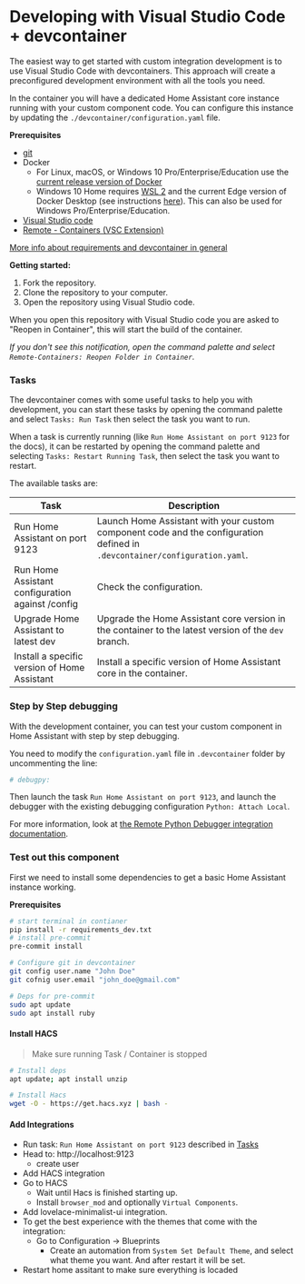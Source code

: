 # Developing with Visual Studio Code + devcontainer

The easiest way to get started with custom integration development is to use Visual Studio Code with devcontainers. This approach will create a preconfigured development environment with all the tools you need.

In the container you will have a dedicated Home Assistant core instance running with your custom component code. You can configure this instance by updating the `./devcontainer/configuration.yaml` file.

**Prerequisites**

- [git](https://git-scm.com/book/en/v2/Getting-Started-Installing-Git)
- Docker
  - For Linux, macOS, or Windows 10 Pro/Enterprise/Education use the [current release version of Docker](https://docs.docker.com/install/)
  - Windows 10 Home requires [WSL 2](https://docs.microsoft.com/windows/wsl/wsl2-install) and the current Edge version of Docker Desktop (see instructions [here](https://docs.docker.com/docker-for-windows/wsl-tech-preview/)). This can also be used for Windows Pro/Enterprise/Education.
- [Visual Studio code](https://code.visualstudio.com/)
- [Remote - Containers (VSC Extension)][extension-link]

[More info about requirements and devcontainer in general](https://code.visualstudio.com/docs/remote/containers#_getting-started)

[extension-link]: https://marketplace.visualstudio.com/items?itemName=ms-vscode-remote.remote-containers

**Getting started:**

1. Fork the repository.
2. Clone the repository to your computer.
3. Open the repository using Visual Studio code.

When you open this repository with Visual Studio code you are asked to "Reopen in Container", this will start the build of the container.

_If you don't see this notification, open the command palette and select `Remote-Containers: Reopen Folder in Container`._

### Tasks

The devcontainer comes with some useful tasks to help you with development, you can start these tasks by opening the command palette and select `Tasks: Run Task` then select the task you want to run.

When a task is currently running (like `Run Home Assistant on port 9123` for the docs), it can be restarted by opening the command palette and selecting `Tasks: Restart Running Task`, then select the task you want to restart.

The available tasks are:

| Task                                             | Description                                                                                                                |
| ------------------------------------------------ | -------------------------------------------------------------------------------------------------------------------------- |
| Run Home Assistant on port 9123                  | Launch Home Assistant with your custom component code and the configuration defined in `.devcontainer/configuration.yaml`. |
| Run Home Assistant configuration against /config | Check the configuration.                                                                                                   |
| Upgrade Home Assistant to latest dev             | Upgrade the Home Assistant core version in the container to the latest version of the `dev` branch.                        |
| Install a specific version of Home Assistant     | Install a specific version of Home Assistant core in the container.                                                        |

### Step by Step debugging

With the development container,
you can test your custom component in Home Assistant with step by step debugging.

You need to modify the `configuration.yaml` file in `.devcontainer` folder
by uncommenting the line:

```yaml
# debugpy:
```

Then launch the task `Run Home Assistant on port 9123`, and launch the debugger
with the existing debugging configuration `Python: Attach Local`.

For more information, look at [the Remote Python Debugger integration documentation](https://www.home-assistant.io/integrations/debugpy/).

### Test out this component

First we need to install some dependencies to get a basic Home Assistant instance working.

**Prerequisites**

```bash
# start terminal in contianer
pip install -r requirements_dev.txt
# install pre-commit
pre-commit install

# Configure git in devcontainer
git config user.name "John Doe"
git cofnig user.email "john_doe@gmail.com"

# Deps for pre-commit
sudo apt update
sudo apt install ruby
```

#### Install HACS

> Make sure running Task / Container is stopped

```bash
# Install deps
apt update; apt install unzip

# Install Hacs
wget -O - https://get.hacs.xyz | bash -
```

#### Add Integrations

- Run task: `Run Home Assistant on port 9123` described in [Tasks](#tasks)
- Head to: http://localhost:9123
  - create user
- Add HACS integration
- Go to HACS
  - Wait until Hacs is finished starting up.
  - Install `browser_mod` and optionally `Virtual Components`.
- Add lovelace-minimalist-ui integration.
- To get the best experience with the themes that come with the integration:
  - Go to Configuration -> Blueprints
    - Create an automation from `System Set Default Theme`, and select what theme you want. And after restart it will be set.
- Restart home assitant to make sure everything is locaded
